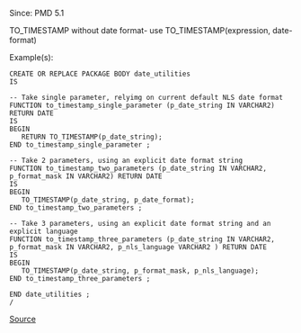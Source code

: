Since: PMD 5.1

TO_TIMESTAMP without date format- use TO_TIMESTAMP(expression, date-format)

Example(s):
```
CREATE OR REPLACE PACKAGE BODY date_utilities
IS
 
-- Take single parameter, relyimg on current default NLS date format 
FUNCTION to_timestamp_single_parameter (p_date_string IN VARCHAR2) RETURN DATE
IS
BEGIN
   RETURN TO_TIMESTAMP(p_date_string); 
END to_timestamp_single_parameter ;

-- Take 2 parameters, using an explicit date format string  
FUNCTION to_timestamp_two_parameters (p_date_string IN VARCHAR2, p_format_mask IN VARCHAR2) RETURN DATE
IS
BEGIN
   TO_TIMESTAMP(p_date_string, p_date_format); 
END to_timestamp_two_parameters ;

-- Take 3 parameters, using an explicit date format string and an explicit language    
FUNCTION to_timestamp_three_parameters (p_date_string IN VARCHAR2, p_format_mask IN VARCHAR2, p_nls_language VARCHAR2 ) RETURN DATE
IS
BEGIN
   TO_TIMESTAMP(p_date_string, p_format_mask, p_nls_language); 
END to_timestamp_three_parameters ;

END date_utilities ;
/
```

[Source](https://pmd.github.io/pmd-5.5.4/pmd-plsql/rules/plsql/dates.html#TO_TIMESTAMPWithoutDateFormat)
